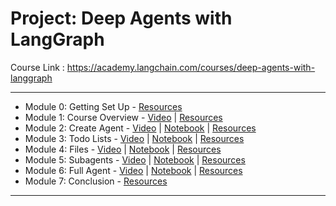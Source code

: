 # Project: Deep Agents with LangGraph

Course Link : https://academy.langchain.com/courses/deep-agents-with-langgraph

---

* Module 0: Getting Set Up - [Resources](Module%200%20-%20Getting%20Set%20Up.md)
* Module 1: Course Overview - [Video](resources/Module_1_Course_Overview.mp4) | [Resources](Module%201%20-%20Resources.md)
* Module 2: Create Agent - [Video](resources/Module_2_Create_Agent.mp4) | [Notebook](https://github.com/hitanshu-dhawan/deep-agents-from-scratch/blob/main/notebooks/0_create_agent.ipynb) | [Resources](Module%202%20-%20Resources.md)
* Module 3: Todo Lists - [Video](resources/Module_3_Todo_Lists.mp4) | [Notebook](https://github.com/hitanshu-dhawan/deep-agents-from-scratch/blob/main/notebooks/1_todo.ipynb) | [Resources](Module%203%20-%20Resources.md)
* Module 4: Files - [Video](resources/Module_4_Files.mp4) | [Notebook](https://github.com/hitanshu-dhawan/deep-agents-from-scratch/blob/main/notebooks/2_files.ipynb) | [Resources](Module%204%20-%20Resources.md)
* Module 5: Subagents - [Video](resources/Module_5_Subagents.mp4) | [Notebook](https://github.com/hitanshu-dhawan/deep-agents-from-scratch/blob/main/notebooks/3_subagents.ipynb) | [Resources](Module%205%20-%20Resources.md)
* Module 6: Full Agent - [Video](resources/Module_6_Full_Agent.mp4) | [Notebook](https://github.com/hitanshu-dhawan/deep-agents-from-scratch/blob/main/notebooks/4_full_agent.ipynb) | [Resources](Module%206%20-%20Resources.md)
* Module 7: Conclusion - [Resources](Module%207%20-%20Resources.md)

---

